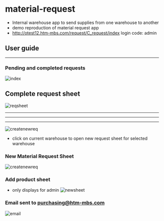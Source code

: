 # material-request
  - Internal warehouse app to send supplies from one warehouse to another
  - demo reproduction of material request app
  - http://otest12.htm-mbs.com/request/C_request/index login code: admin
  
 ## User guide
------------------------------------------------------------------------------------------------------------------- 


### Pending and completed requests

![index](https://user-images.githubusercontent.com/52306328/146400939-c3b61b87-7980-4eed-8899-17676bb7fe99.png)

## Complete request sheet

![reqsheet](https://user-images.githubusercontent.com/52306328/146403205-0e7db515-38d7-4f24-928d-2f3238ee3289.png)


----------------------------------------------------------------------------------------------------------------------

----------------------------------------------------------------------------------------------------------------------

----------------------------------------------------------------------------------------------------------------------

![createnewreq](https://user-images.githubusercontent.com/52306328/146395521-e817c846-48a1-46f9-93e3-b55becd8a2ef.png)

- click on current warehouse to open new request sheet for selected warehouse



### New Material Request Sheet

![createnewreq](https://user-images.githubusercontent.com/52306328/146398075-dae15f8a-def3-4b9d-9fe9-635c242ed0f9.png)


### Add product sheet
 - only displays for admin 
![newsheet](https://user-images.githubusercontent.com/52306328/146397539-49676669-8388-414a-97cd-7fac93a7ca7b.png)

### Email sent to purchasing@htm-mbs.com

![email](https://user-images.githubusercontent.com/52306328/146403571-6b277652-e76f-4507-822f-c0366241a588.png)
